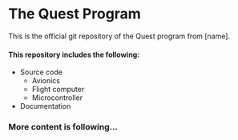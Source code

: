 # The Quest Program

This is the official git repository of the Quest program from [name].

#### This repository includes the following:

- Source code
  - Avionics
  - Flight computer
  - Microcontroller
- Documentation

### More content is following...
